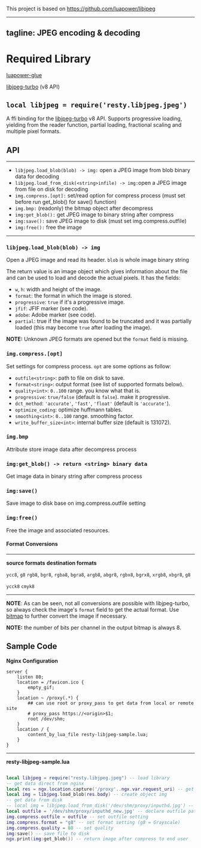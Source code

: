 This project is based on https://github.com/luapower/libjpeg

---
tagline: JPEG encoding & decoding
---

# Required Library
[luapower-glue](https://github.com/luapower/glue)

[libjpeg-turbo](https://github.com/libjpeg-turbo/libjpeg-turbo) (v8 API)

## `local libjpeg = require('resty.libjpeg.jpeg')`

A ffi binding for the [libjpeg-turbo](https://github.com/libjpeg-turbo/libjpeg-turbo) v8 API.
Supports progressive loading, yielding from the reader function,
partial loading, fractional scaling and multiple pixel formats.

## API

------------------------------------ -----------------------------------------
  * `libjpeg.load_blob(blob) -> img:`               open a JPEG image from blob binary data for decoding
  * `libjpeg.load_from_disk(<string>infile) -> img:`open a JPEG image from file on disk for decoding
  * `img.compress.[opt]:`                           set/read option for compress process (must set before run get_blob() for save() function)
  * `img.bmp:`                                      (readonly) the bitmap object after decompress
  * `img:get_blob():`                               get JPEG image to binary string after compress
  * `img:save():`                                   save JPEG image to disk (must set img.compress.outfile)
  * `img:free():`                                   free the image
------------------------------------ -----------------------------------------

### `libjpeg.load_blob(blob) -> img`

Open a JPEG image and read its header. `blob` is whole image binary string

The return value is an image object which gives information about the file
and can be used to load and decode the actual pixels. It has the fields:

  * `w`, `h`: width and height of the image.
  * `format`: the format in which the image is stored.
  * `progressive`: `true` if it's a progressive image.
  * `jfif`: JFIF marker (see code).
  * `adobe`: Adobe marker (see code).
  * `partial`: true if the image was found to be truncated and it was
  partially loaded (this may become `true` after loading the image).

__NOTE:__ Unknown JPEG formats are opened but the `format` field is missing.

### `img.compress.[opt]`

Set settings for compress process. `opt` are some options as follow:

  * `outfile<string>`: path to file on disk to save.
  * `format<string>`: output format (see list of supported formats below).
  * `quality<int>`: `0..100` range. you know what that is.
  * `progressive`: `true/false` (default is `false`). make it progressive.
  * `dct_method`: `'accurate'`, `'fast'`, `'float'` (default is `'accurate'`).
  * `optimize_coding`: optimize huffmann tables.
  * `smoothing<int>`: `0..100` range. smoothing factor.
  * `write_buffer_size<int>`: internal buffer size (default is 131072).

### `img.bmp`

Attribute store image data after decompress process


### `img:get_blob() -> return <string> binary data`

Get image data in binary string after compress process


### `img:save()`

Save image to disk base on img.compress.outfile setting


### `img:free()`

Free the image and associated resources.

#### Format Conversions

------------------- ----------------------------------------------------------
__source formats__  __destination formats__

`ycc8`, `g8`        `rgb8`, `bgr8`, `rgba8`, `bgra8`, `argb8`, `abgr8`,
                    `rgbx8`, `bgrx8`, `xrgb8`, `xbgr8`, `g8`

`ycck8`             `cmyk8`
------------------- ----------------------------------------------------------

__NOTE__: As can be seen, not all conversions are possible with libjpeg-turbo,
so always check the image's `format` field to get the actual format. Use
[bitmap](https://luapower.com/bitmap) to further convert the image if necessary.

__NOTE:__ the number of bits per channel in the output bitmap is always 8.


## Sample Code

**Nginx Configuration**
~~~~Nginx
server {
    listen 80;
    location = /favicon.ico {
        empty_gif;
    }
    location ~ /proxy(.*) {
        ## can use root or proxy_pass to get data from local or remote site
        # proxy_pass https://<origin>$1;
        root /dev/shm;
    }
    location / {
        content_by_lua_file resty-libjpeg-sample.lua;
    }
}
~~~~

----
**resty-libjpeg-sample.lua**
~~~~lua

local libjpeg = require("resty.libjpeg.jpeg") -- load library
-- get data direct from nginx
local res = ngx.location.capture('/proxy'..ngx.var.request_uri) -- get data from nginx location /proxy by subrequest 
local img = libjpeg.load_blob(res.body) -- create object img
-- get data from disk
-- local img = libjpeg.load_from_disk('/dev/shm/proxy/inputhd.jpg') -- create object img
local outfile = '/dev/shm/proxy/inputhd_new.jpg' -- declare outfile path
img.compress.outfile = outfile -- set outfile setting
img.compress.format = "g8" -- set format setting (g8 = Grayscale)
img.compress.quality = 80 -- set quality
img:save() -- save file to disk
ngx.print(img:get_blob()) -- return image after compress to end user
~~~~
